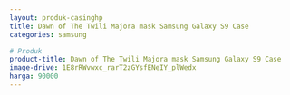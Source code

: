 ```yaml
---
layout: produk-casinghp
title: Dawn of The Twili Majora mask Samsung Galaxy S9 Case
categories: samsung

# Produk
product-title: Dawn of The Twili Majora mask Samsung Galaxy S9 Case
image-drive: 1E8rRWvwxc_rarT2zGYsfENeIY_plWedx
harga: 90000
---
```

